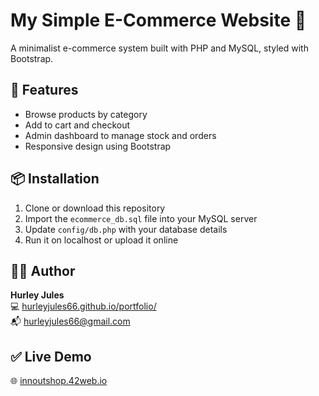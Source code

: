 # My Simple E-Commerce Website 🛒 

A minimalist e-commerce system built with PHP and MySQL, styled with Bootstrap.

## 🔧 Features
- Browse products by category
- Add to cart and checkout
- Admin dashboard to manage stock and orders
- Responsive design using Bootstrap

## 📦 Installation
1. Clone or download this repository
2. Import the `ecommerce_db.sql` file into your MySQL server
3. Update `config/db.php` with your database details
4. Run it on localhost or upload it online

## 👨‍💻 Author
**Hurley Jules**  
💻 [hurleyjules66.github.io/portfolio/](https://hurleyjules66.github.io/portfolio/)  
📬 hurleyjules66@gmail.com

## ✅ Live Demo
🌐 [innoutshop.42web.io](https://innoutshop.42web.io/)
